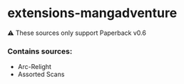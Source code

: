 # extensions-mangadventure

:warning: These sources only support Paperback v0.6

### Contains sources:

* Arc-Relight
* Assorted Scans
